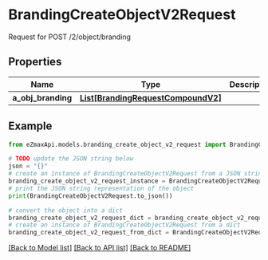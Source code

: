 # BrandingCreateObjectV2Request

Request for POST /2/object/branding

## Properties

Name | Type | Description | Notes
------------ | ------------- | ------------- | -------------
**a_obj_branding** | [**List[BrandingRequestCompoundV2]**](BrandingRequestCompoundV2.md) |  | 

## Example

```python
from eZmaxApi.models.branding_create_object_v2_request import BrandingCreateObjectV2Request

# TODO update the JSON string below
json = "{}"
# create an instance of BrandingCreateObjectV2Request from a JSON string
branding_create_object_v2_request_instance = BrandingCreateObjectV2Request.from_json(json)
# print the JSON string representation of the object
print(BrandingCreateObjectV2Request.to_json())

# convert the object into a dict
branding_create_object_v2_request_dict = branding_create_object_v2_request_instance.to_dict()
# create an instance of BrandingCreateObjectV2Request from a dict
branding_create_object_v2_request_from_dict = BrandingCreateObjectV2Request.from_dict(branding_create_object_v2_request_dict)
```
[[Back to Model list]](../README.md#documentation-for-models) [[Back to API list]](../README.md#documentation-for-api-endpoints) [[Back to README]](../README.md)


